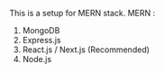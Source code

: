 This is a setup for MERN stack.
MERN :
1. MongoDB
2. Express.js
3. React.js / Next.js (Recommended)
4. Node.js
